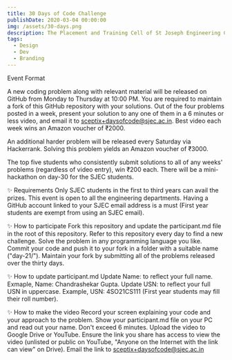 ```yaml
---
title: 30 Days of Code Challenge
publishDate: 2020-03-04 00:00:00
img: /assets/30-days.png
description: The Placement and Training Cell of St Joseph Engineering College, in association with The sceptix club, brings its premiere 30-days-of-code challenge. This event takes place from 19 December 2022 to 17 January 2023.
tags:
  - Design
  - Dev
  - Branding
---
```

Event Format

A new coding problem along with relevant material will be released on GitHub from Monday to Thursday at 10:00 PM.
You are required to maintain a fork of this GitHub repository with your solutions.
Out of the four problems posted in a week, present your solution to any one of them in a 6 minutes or less video, and email it to sceptix+daysofcode@sjec.ac.in.
Best video each week wins an Amazon voucher of ₹2000.

An additional harder problem will be released every Saturday via Hackerrank.
Solving this problem yields an Amazon voucher of ₹3000.

The top five students who consistently submit solutions to all of any weeks' problems (regardless of video entry), win ₹200 each.
There will be a mini-hackathon on day-30 for the SJEC students.

✨ Requirements
Only SJEC students in the first to third years can avail the prizes.
This event is open to all the engineering departments.
Having a GitHub account linked to your SJEC email address is a must (First year students are exempt from using an SJEC email).

✨ How to participate
Fork this repository and update the participant.md file in the root of this repository.
Refer to this repository every day to find a new challenge.
Solve the problem in any programming language you like.
Commit your code and push it to your fork in a folder with a suitable name ("day-21/").
Maintain your fork by submitting all of the problems released over the thirty days.

✨ How to update participant.md
Update Name: to reflect your full name. Exmaple, Name: Chandrashekar Gupta.
Update USN: to reflect your full USN in uppercase. Example, USN: 4SO21CS111 (First year students may fill their roll number).

✨ How to make the video
Record your screen explaining your code and your approach to the problem.
Show your participant.md file on your PC and read out your name.
Don't exceed 6 minutes.
Upload the video to Google Drive or YouTube.
Ensure the link you share has access to view the video (unlisted or public on YouTube, "Anyone on the Internet with the link can view" on Drive).
Email the link to sceptix+daysofcode@sjec.ac.in